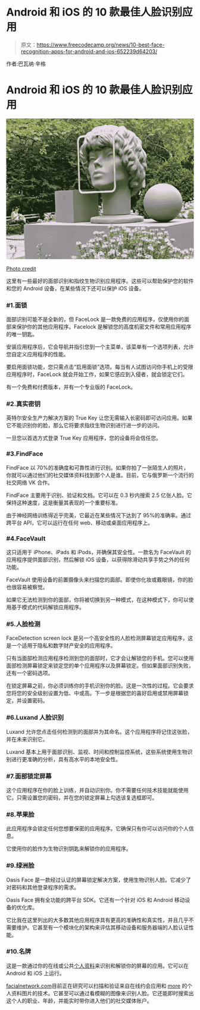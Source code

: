 # Android 和 iOS 的 10 款最佳人脸识别应用

> 原文：<https://www.freecodecamp.org/news/10-best-face-recognition-apps-for-android-and-ios-652239d64203/>

作者:巴瓦纳·辛格

# Android 和 iOS 的 10 款最佳人脸识别应用

![to65wrwAtTlGjZ1eMkrtFlTnc28WtRNGqo2p](img/c879a4d2c8520952097b7a8e637a538e.png)

[Photo credit](https://www.flickr.com/photos/johngonefishing/21159560305)

这里有一些最好的面部识别和指纹生物识别应用程序。这些可以帮助保护您的软件和您的 Android 设备，在某些情况下还可以保护 iOS 设备。

### #1.面锁

面部识别可能不是全新的，但 FaceLock 是一款免费的应用程序，仅使用你的面部来保护你的其他应用程序。Facelock 是解锁您的高度机密文件和常用应用程序的唯一钥匙。

安装应用程序后，它会导航并指引您到一个主菜单，该菜单有一个选项列表，允许您自定义应用程序的性能。

要启用面锁功能，您只需点击“启用面锁”选项。每当有人试图访问你手机上的受限应用程序时，FaceLock 就会开始工作，如果它感应到入侵者，就会锁定它们。

有一个免费和付费版本，并有一个专业版的 FaceLock。

### #2.真实密钥

英特尔安全生产力解决方案的 True Key 让您无需输入长密码即可访问应用。如果它不能识别你的脸，那么它将要求指纹生物识别进行进一步的访问。

一旦您以首选方式登录 True Key 应用程序，您的设备将会信任您。

### #3.FindFace

FindFace 以 70%的准确度和可靠性进行识别。如果你拍了一张陌生人的照片，你就可以通过他们的社交媒体资料找到那个人是谁。目前，它与俄罗斯一个流行的社交网络 VK 合作。

FindFace 主要用于识别、验证和文档。它可以在 0.3 秒内搜索 2.5 亿张人脸。它保持这种速度，这是衡量其表现的一个重要标准。

由于神经网络训练得近乎完美，它最近在某些情况下达到了 95%的准确率。通过跨平台 API，它可以运行在任何 web、移动或桌面应用程序上。

### #4.FaceVault

这只适用于 iPhone、iPads 和 iPods，并确保其安全性。一款名为 FaceVault 的应用程序提供面部识别，然后解锁 iOS 设备，以获得除滑动共享手势之外的任何功能。

FaceVault 使用设备的前置摄像头来扫描您的面部。即使你化妆或戴眼镜，你的脸也很容易被察觉。

如果它无法检测到你的面部，你将被切换到另一种模式，在这种模式下，你可以使用基于模式的代码解锁应用程序。

### #5.人脸检测

FaceDetection screen lock 是另一个高安全性的人脸检测屏幕锁定应用程序，这是一个适用于隐私和数字财产安全的应用程序。

只有当面部检测应用程序检测到您的面部时，它才会让解锁您的手机。您可以使用面部检测屏幕锁定来锁定您的单个应用程序以及屏幕锁定。但如果面部识别失败，还有一个密码选项。

在锁定屏幕之前，你必须训练你的手机识别你的脸。这是一次性的过程。它会要求您将您的安全级别设置为低、中或高。下一步是根据您的喜好启用或禁用屏幕锁定，并设置密码。

### #6.Luxand 人脸识别

Luxand 允许您点击任何检测到的面部并为其命名。这个应用程序将记住这张脸，并在未来识别它。

Luxand 基本上用于面部识别、监视、时间和控制监控系统，这些系统使用生物识别进行更准确的分析，具有高水平的本地安全性。

### #7.面部锁定屏幕

这个应用程序在你的脸上训练，并自动识别你。你不需要任何技术技能就能使用它。只需设置您的密码，并在您的锁定屏幕上勾选该复选框即可。

### #8.苹果脸

此应用程序会锁定任何您想要保密的应用程序。它确保只有你可以访问你的个人信息。

它使用你的脸作为生物识别钥匙来解锁你的应用程序。

### #9.绿洲脸

Oasis Face 是一款经过认证的屏幕锁定解决方案，使用生物识别人脸。它减少了对密码和其他登录程序的需求。

Oasis Face 拥有全功能的跨平台 SDK。它还有一个针对 iOS 和 Android 移动设备的优化库。

它比我在这里列出的大多数其他应用程序具有更高的准确性和真实性，并且几乎不需要维护。它甚至有一个模块化的架构来评估其移动设备和服务器端的人脸认证性能。

### #10.名牌

这是一款通过你的在线或公共[个人资料](http://profile.it/)来识别和解锁你的屏幕的应用。它可以在 Android 和 iOS 上运行。

[facialnetwork.com](http://facialnetwork.com/)目前正在研究可以扫描和验证来自在线约会应用和 [more](http://more.it/) 的个人资料图片的技术。它甚至可以通过看模糊的图像来识别人脸。它还能即时搜索出这个人的职业、年龄，并能实时带你进入他们的社交媒体账户。